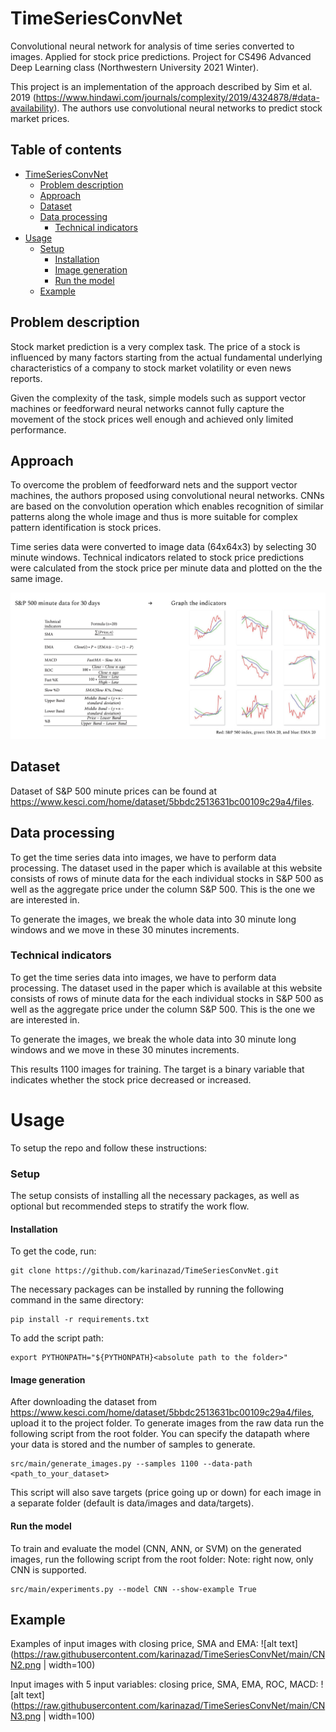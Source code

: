 # TimeSeriesConvNet
Convolutional neural network for analysis of time series converted to images. Applied for stock price predictions. 
Project for CS496 Advanced Deep Learning class (Northwestern University 2021 Winter). 

This project is an implementation of the approach described by Sim et al. 2019 (https://www.hindawi.com/journals/complexity/2019/4324878/#data-availability). The authors use convolutional neural networks to predict stock market prices.

## Table of contents
- [TimeSeriesConvNet](#timeseriesconvnet)
  * [Problem description](#problem-description)
  * [Approach](#approach)
  * [Dataset](#dataset)
  * [Data processing](#data-processing)
    + [Technical indicators](#technical-indicators)
- [Usage](#usage)
    + [Setup](#setup)
      - [Installation](#installation)
      - [Image generation](#image-generation)
      - [Run the model](#run-the-model)
  * [Example](#example)

## Problem description
Stock market prediction is a very complex task. The price of a stock is influenced by many factors starting from the actual fundamental underlying characteristics of a company to stock market volatility or even news reports. 

Given the complexity of the task, simple models such as support vector machines or feedforward neural networks cannot fully capture the movement of the stock prices well enough and achieved only limited performance. 

## Approach
To overcome the problem of feedforward nets and the support vector machines, the authors proposed using convolutional neural networks. CNNs are based on the convolution operation which enables recognition of similar patterns along the whole image and thus is more suitable for complex pattern identification is stock prices. 

Time series data were converted to image data (64x64x3) by selecting 30 minute windows. Technical indicators related to stock price predictions were calculated from the stock price per minute data and plotted on the the same image.

![alt text](https://raw.githubusercontent.com/karinazad/TimeSeriesConvNet/main/approach.png)


## Dataset
Dataset of S&P 500 minute prices can be found at https://www.kesci.com/home/dataset/5bbdc2513631bc00109c29a4/files. 

## Data processing
To get the time series data into images, we have to perform data processing. The dataset used in the paper which is available at this website consists of rows of minute data for the each individual stocks in S&P 500 as well as the aggregate price under the column S&P 500. This is the one we are interested in. 

To generate the images, we break the whole data into 30 minute long windows and we move in these 30 minutes increments.

### Technical indicators
To get the time series data into images, we have to perform data processing. The dataset used in the paper which is available at this website consists of rows of minute data for the each individual stocks in S&P 500 as well as the aggregate price under the column S&P 500. This is the one we are interested in. 

To generate the images, we break the whole data into 30 minute long windows and we move in these 30 minutes increments.

This results 1100 images for training.
The target is a binary variable that indicates whether the stock price decreased or increased.


# Usage

To setup the repo and follow these instructions:

### Setup 

The setup consists of installing all the necessary packages, as well as optional but recommended steps to stratify the 
work flow.

#### Installation
To get the code, run:

    git clone https://github.com/karinazad/TimeSeriesConvNet.git

The necessary packages can be installed by running the following command in the same directory:

    pip install -r requirements.txt
    
To add the script path:

    export PYTHONPATH="${PYTHONPATH}<absolute path to the folder>"

#### Image generation

After downloading the dataset from  https://www.kesci.com/home/dataset/5bbdc2513631bc00109c29a4/files, upload it to the project folder. 
To generate images from the raw data run the following script from the root folder. You can specify the datapath where your data is stored and the number of samples to generate.

    src/main/generate_images.py --samples 1100 --data-path <path_to_your_dataset>
    
This script will also save targets (price going up or down) for each image in a separate folder (default is data/images and data/targets). 

    
#### Run the model

To train and evaluate the model (CNN, ANN, or SVM) on the generated images, run the following script from the root folder:
Note: right now, only CNN is supported.

    src/main/experiments.py --model CNN --show-example True
   
    
## Example

Examples of input images with closing price, SMA and EMA:
![alt text](https://raw.githubusercontent.com/karinazad/TimeSeriesConvNet/main/CNN2.png | width=100)

Input images with 5 input variables: closing price, SMA, EMA, ROC, MACD:
![alt text](https://raw.githubusercontent.com/karinazad/TimeSeriesConvNet/main/CNN3.png | width=100)


